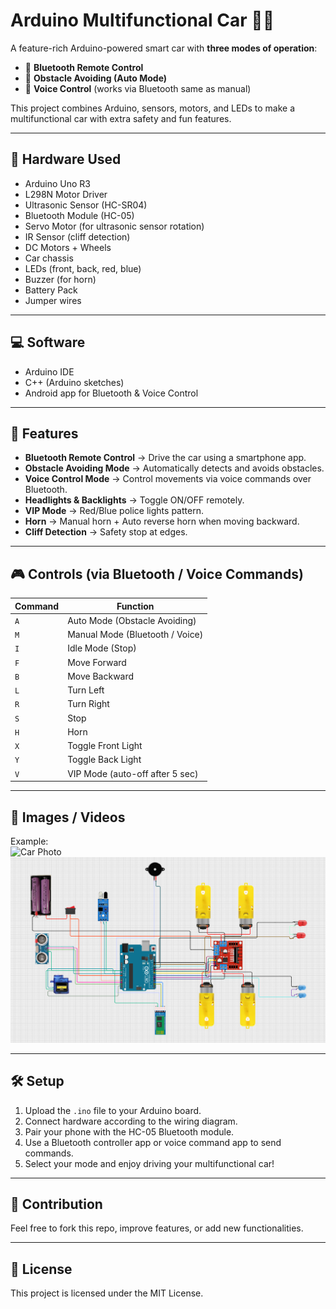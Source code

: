 # Arduino Multifunctional Car 🚗🤖

A feature-rich Arduino-powered smart car with **three modes of operation**:  
- 📱 **Bluetooth Remote Control**  
- 🚧 **Obstacle Avoiding (Auto Mode)**  
- 🎤 **Voice Control** (works via Bluetooth same as manual)

This project combines Arduino, sensors, motors, and LEDs to make a multifunctional car with extra safety and fun features.

---

## 🔧 Hardware Used
- Arduino Uno R3
- L298N Motor Driver
- Ultrasonic Sensor (HC-SR04)  
- Bluetooth Module (HC-05)  
- Servo Motor (for ultrasonic sensor rotation)  
- IR Sensor (cliff detection)  
- DC Motors + Wheels  
- Car chassis  
- LEDs (front, back, red, blue)  
- Buzzer (for horn)  
- Battery Pack  
- Jumper wires  

---

## 💻 Software
- Arduino IDE  
- C++ (Arduino sketches)  
- Android app for Bluetooth & Voice Control  

---

## 🚀 Features
- **Bluetooth Remote Control** → Drive the car using a smartphone app.  
- **Obstacle Avoiding Mode** → Automatically detects and avoids obstacles.  
- **Voice Control Mode** → Control movements via voice commands over Bluetooth.  
- **Headlights & Backlights** → Toggle ON/OFF remotely.  
- **VIP Mode** → Red/Blue police lights pattern.  
- **Horn** → Manual horn + Auto reverse horn when moving backward.  
- **Cliff Detection** → Safety stop at edges.  

---

## 🎮 Controls (via Bluetooth / Voice Commands)
| Command | Function |
|---------|---------|
| `A` | Auto Mode (Obstacle Avoiding) |
| `M` | Manual Mode (Bluetooth / Voice) |
| `I` | Idle Mode (Stop) |
| `F` | Move Forward |
| `B` | Move Backward |
| `L` | Turn Left |
| `R` | Turn Right |
| `S` | Stop |
| `H` | Horn |
| `X` | Toggle Front Light |
| `Y` | Toggle Back Light |
| `V` | VIP Mode (auto-off after 5 sec) |

---

## 📸 Images / Videos


Example:  
![Car Photo](docs/car_photo.jpg)  
![Circuit Diagram](Docs/Circuit_diagram.png)  

---

## 🛠️ Setup
1. Upload the `.ino` file to your Arduino board.  
2. Connect hardware according to the wiring diagram.  
3. Pair your phone with the HC-05 Bluetooth module.  
4. Use a Bluetooth controller app or voice command app to send commands.  
5. Select your mode and enjoy driving your multifunctional car!  

---

## 🤝 Contribution
Feel free to fork this repo, improve features, or add new functionalities.  

---

## 📜 License
This project is licensed under the MIT License.
